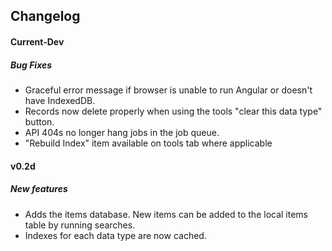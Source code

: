## Changelog

#### Current-Dev

##### Bug Fixes
- Graceful error message if browser is unable to run Angular or doesn't have IndexedDB.
- Records now delete properly when using the tools "clear this data type" button.
- API 404s no longer hang jobs in the job queue.
- "Rebuild Index" item available on tools tab where applicable

#### v0.2d

##### New features
- Adds the items database.  New items can be added to the local items table by running searches.
- Indexes for each data type are now cached.